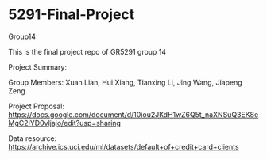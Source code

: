 # 5291-Final-Project
 Group14

This is the final project repo of GR5291 group 14

Project Summary:

Group Members: Xuan Lian, Hui Xiang, Tianxing Li, Jing Wang, Jiapeng Zeng

Project Proposal: https://docs.google.com/document/d/10iou2JKdH1wZ6Q5t_naXNSuQ3EK8eMgC2IYD0vljajo/edit?usp=sharing


Data resource: https://archive.ics.uci.edu/ml/datasets/default+of+credit+card+clients

